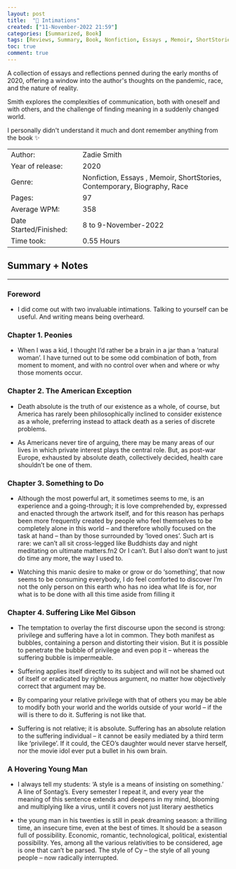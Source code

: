 ```yaml
---
layout: post
title:  "📕 Intimations"
created: ["11-November-2022 21:59"]
categories: [Summarized, Book]
tags: [Reviews, Summary, Book, Nonfiction, Essays , Memoir, ShortStories, Contemporary, Biography, Race, "2020"]
toc: true
comment: true
---
```


A collection of essays and reflections penned during the early months of 2020, offering a window into the author's thoughts on the pandemic, race, and the nature of reality.

Smith explores the complexities of communication, both with oneself and with others, and the challenge of finding meaning in a suddenly changed world.

I personally didn't understand it much and dont remember anything from the book ✨

|                       |                                                                                |
| :---------------------- | :------------------------------------------------------------------------------- |
| Author:                | Zadie Smith                                                                 |
| Year of release:       | 2020                                                                        |
| Genre:                 | Nonfiction, Essays , Memoir, ShortStories, Contemporary, Biography, Race |
| Pages:                 | 97                                                                              |
| Average WPM:           | 358                                                                             |
| Date Started/Finished: | 8 to 9-November-2022                                                            |
| Time took:             | 0.55 Hours                                                                      |


## Summary + Notes
---
### Foreword
- I did come out with two invaluable intimations. Talking to yourself can be useful. And writing means being overheard.

### Chapter 1. Peonies
- When I was a kid, I thought I’d rather be a brain in a jar than a ‘natural woman’. I have turned out to be some odd combination of both, from moment to moment, and with no control over when and where or why those moments occur.

### Chapter 2. The American Exception
- Death absolute is the truth of our existence as a whole, of course, but America has rarely been philosophically inclined to consider existence as a whole, preferring instead to attack death as a series of discrete problems.

- As Americans never tire of arguing, there may be many areas of our lives in which private interest plays the central role. But, as post-war Europe, exhausted by absolute death, collectively decided, health care shouldn’t be one of them.

### Chapter 3. Something to Do
- Although the most powerful art, it sometimes seems to me, is an experience and a going-through; it is love comprehended by, expressed and enacted through the artwork itself, and for this reason has perhaps been more frequently created by people who feel themselves to be completely alone in this world – and therefore wholly focused on the task at hand – than by those surrounded by ‘loved ones’. Such art is rare: we can’t all sit cross-legged like Buddhists day and night meditating on ultimate matters.fn2 Or I can’t. But I also don’t want to just do time any more, the way I used to.

- Watching this manic desire to make or grow or do ‘something’, that now seems to be consuming everybody, I do feel comforted to discover I’m not the only person on this earth who has no idea what life is for, nor what is to be done with all this time aside from filling it

### Chapter 4. Suffering Like Mel Gibson
- The temptation to overlay the first discourse upon the second is strong: privilege and suffering have a lot in common. They both manifest as bubbles, containing a person and distorting their vision. But it is possible to penetrate the bubble of privilege and even pop it – whereas the suffering bubble is impermeable.

- Suffering applies itself directly to its subject and will not be shamed out of itself or eradicated by righteous argument, no matter how objectively correct that argument may be.

- By comparing your relative privilege with that of others you may be able to modify both your world and the worlds outside of your world – if the will is there to do it. Suffering is not like that.

- Suffering is not relative; it is absolute. Suffering has an absolute relation to the suffering individual – it cannot be easily mediated by a third term like ‘privilege’. If it could, the CEO’s daughter would never starve herself, nor the movie idol ever put a bullet in his own brain.

### A Hovering Young Man
- I always tell my students: ‘A style is a means of insisting on something.’ A line of Sontag’s. Every semester I repeat it, and every year the meaning of this sentence extends and deepens in my mind, blooming and multiplying like a virus, until it covers not just literary aesthetics

- the young man in his twenties is still in peak dreaming season: a thrilling time, an insecure time, even at the best of times. It should be a season full of possibility. Economic, romantic, technological, political, existential possibility. Yes, among all the various relativities to be considered, age is one that can’t be parsed. The style of Cy – the style of all young people – now radically interrupted.
